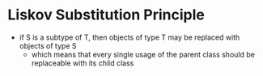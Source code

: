 # Liskov Substitution Principle

- if S is a subtype of T, then objects of type T may be replaced with objects of type S
  - which means that every single usage of the parent class should be replaceable with its child class
